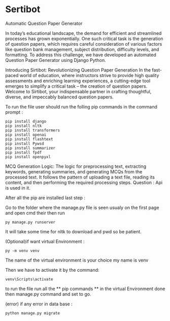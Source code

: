 # Sertibot
Automatic Question Paper Generator

In today’s educational landscape, the demand for efficient and streamlined processes has grown exponentially. One such critical task is the generation of question papers, which requires careful consideration of various factors like question bank management, subject distribution, difficulty levels, and formatting. To address this challenge, we have developed an automated Question Paper Generator using Django Python. 

Introducing Sirtibot: Revolutionizing Question Paper Generation
In the fast-paced world of education, where instructors strive to provide high quality assessments and enriching learning experiences, a cutting-edge tool emerges to simplify a critical task – the creation of question papers. 
Welcome to Sirtibot, your indispensable partner in crafting thoughtful, diverse, and impeccably balanced question papers.

To run the file user should run the folling pip commands in the command prompt : 
```
pip install django
pip install nltk
pip install transformers
pip install openai
pip install flashtext
pip install Pywsd
pip install summarizer
pip install fpdf
pip install openpyxl
```

MCQ Generation Logic: The logic for preprocessing text, extracting keywords, generating summaries, and generating MCQs from the processed text. It follows the pattern of uploading a text file, reading its content, and then performing the required processing steps.
Question : Api is used in it.

After all the pip are installed last step :

Go to the folder where the manage.py file is seen usualy on the first page and open cmd their then run 
```
py manage.py runserver
```

It will take some time for nltk to download and pwd so be patient.


(Optional)if want virtual Environment :
  ```
  py -m venv venv
  ```
  The name of the virtual environment is your choice my name is venv
  
  
  Then we have to activate it by the command:
  ```
  venv\Scripts\activate
  ```
  to run the file run all the ** pip commands ** in the virtual Environment 
  done then manage.py command and set to go.



(error)
if any error in data base :
```
python manage.py migrate
```

